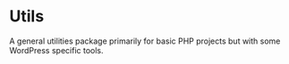 # Utils

A general utilities package primarily for basic PHP projects but with some WordPress specific tools.
